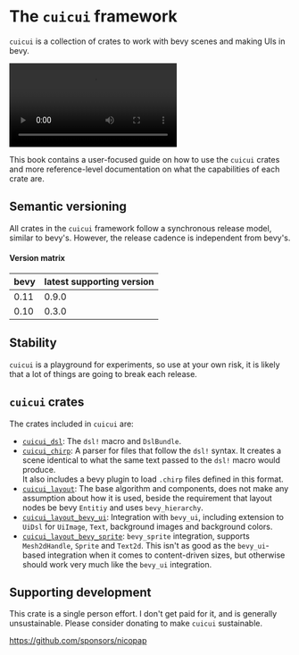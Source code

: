 # The `cuicui` framework

`cuicui` is a collection of crates to work with bevy scenes and making UIs in bevy.

<video controls>
  <source src="https://user-images.githubusercontent.com/26321040/272480834-e964565b-44bb-4363-8955-19515624d71a.mp4" type="video/mp4">
</video>

This book contains a user-focused guide on how to use the `cuicui` crates and
more reference-level documentation on what the capabilities of each crate are.

## Semantic versioning

All crates in the `cuicui` framework follow a synchronous release model, similar
to bevy's. However, the release cadence is independent from bevy's.

#### Version matrix

| bevy | latest supporting version |
|------|-------|
| 0.11 | 0.9.0 |
| 0.10 | 0.3.0 |

## Stability

`cuicui` is a playground for experiments, so use at your own risk,
it is likely that a lot of things are going to break each release.

## `cuicui` crates

The crates included in `cuicui` are:

- [`cuicui_dsl`]: The `dsl!` macro and `DslBundle`.
- [`cuicui_chirp`]: A parser for files that follow the `dsl!`
  syntax. It creates a scene identical to what the same text passed to the
  `dsl!` macro would produce.
  \
  It also includes a bevy plugin to load `.chirp` files defined in this format.
- [`cuicui_layout`]: The base algorithm and components, does not make any assumption
  about how it is used, beside the requirement that layout nodes be bevy `Entitiy` and
  uses `bevy_hierarchy`.
- [`cuicui_layout_bevy_ui`]: Integration with `bevy_ui`, including extension to `UiDsl`
  for `UiImage`, `Text`, background images and background colors.
- [`cuicui_layout_bevy_sprite`]: `bevy_sprite` integration, supports
  `Mesh2dHandle`, `Sprite` and `Text2d`. This isn't as good as the `bevy_ui`-based integration
  when it comes to content-driven sizes, but otherwise should work very much like the `bevy_ui`
  integration.

## Supporting development

This crate is a single person effort. I don't get paid for it, and is generally
unsustainable. Please consider donating to make `cuicui` sustainable.

<https://github.com/sponsors/nicopap>

[`cuicui_dsl`]: dsl
[`cuicui_chirp`]: chirp
[`cuicui_layout`]: layout
[`cuicui_layout_bevy_ui`]: choosing_a_cuicui_crate.html
[`cuicui_layout_bevy_sprite`]: choosing_a_cuicui_crate.html
